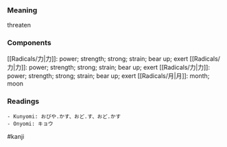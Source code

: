 ### Meaning

threaten

### Components

[[Radicals/力|力]]: power; strength; strong; strain; bear up; exert [[Radicals/力|力]]: power; strength; strong; strain; bear up; exert [[Radicals/力|力]]: power; strength; strong; strain; bear up; exert [[Radicals/月|月]]: month; moon

### Readings

```
- Kunyomi: おびや.かす、おど.す、おど.かす
- Onyomi: キョウ
```

#kanji